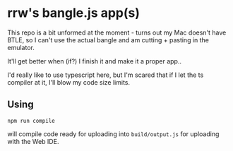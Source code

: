 # rrw's bangle.js app(s)

This repo is a bit unformed at the moment - turns out my Mac doesn't have
BTLE, so I can't use the actual bangle and am cutting + pasting in the
emulator.

It'll get better when (if?) I finish it and make it a proper app..

I'd really like to use typescript here, but I'm scared that if I let
the ts compiler at it, I'll blow my code size limits.

## Using

```
npm run compile
```

will compile code ready for uploading into `build/output.js` for uploading with the Web IDE.
